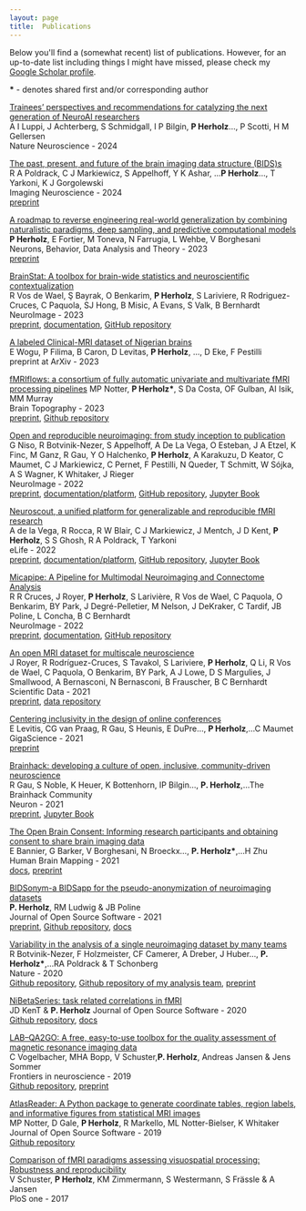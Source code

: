 ```yaml
---
layout: page
title:  Publications
---
```


Below you'll find a (somewhat recent) list of publications. However, for an up-to-date list including things I might have missed, please check my [Google Scholar profile](https://scholar.google.com/citations?user=4NPhFFgAAAAJ&hl=en&oi=ao).

__*__ - denotes shared first and/or corresponding author

[Trainees’ perspectives and recommendations for catalyzing the next generation of NeuroAI researchers](https://www.nature.com/articles/s41467-024-53375-2)  
A I Luppi, J Achterberg, S Schmidgall, I P Bilgin, __P Herholz__..., P Scotti, H M Gellersen  
Nature Neuroscience - 2024

[The past, present, and future of the brain imaging data structure (BIDS)s](https://direct.mit.edu/imag/article/doi/10.1162/imag_a_00103/119672)  
R A Poldrack, C J Markiewicz, S Appelhoff, Y K Ashar, ...__P Herholz__..., T Yarkoni, K J Gorgolewski  
Imaging Neuroscience - 2024  
[preprint](https://arxiv.org/abs/2309.05768)


[A roadmap to reverse engineering real-world generalization by combining naturalistic paradigms, deep sampling, and predictive computational models](https://nbdt.scholasticahq.com/article/67879-a-roadmap-to-reverse-engineering-real-world-generalization-by-combining-naturalistic-paradigms-deep-sampling-and-predictive-computational-models)  
__P Herholz__, E Fortier, M Toneva, N Farrugia, L Wehbe, V Borghesani  
Neurons, Behavior, Data Analysis and Theory - 2023  
[preprint](https://arxiv.org/abs/2108.10231)

[BrainStat: A toolbox for brain-wide statistics and neuroscientific contextualization](https://www.sciencedirect.com/science/article/pii/S1053811922009284)  
R Vos de Wael, Ş Bayrak, O Benkarim, __P Herholz__, S Lariviere, R Rodriguez-Cruces, C Paquola, SJ Hong, B Misic, A Evans, S Valk, B Bernhardt  
NeuroImage - 2023  
[preprint](https://www.biorxiv.org/content/10.1101/2022.01.18.476795v2.abstract),
[documentation](https://brainstat.readthedocs.io/en/master/),
[GitHub repository](https://github.com/MICA-MNI/BrainStat)

[A labeled Clinical-MRI dataset of Nigerian brains](https://arxiv.org/abs/2309.05768)  
E Wogu, P Filima, B Caron, D Levitas, __P Herholz__, ..., D Eke, F Pestilli  
preprint at ArXiv - 2023

[fMRIflows: a consortium of fully automatic univariate and multivariate fMRI processing pipelines](https://link.springer.com/article/10.1007/s10548-022-00935-8)
MP Notter, __P Herholz*__, S Da Costa, OF Gulban, AI Isik, MM Murray  
Brain Topography - 2023  
[preprint](https://www.biorxiv.org/content/10.1101/2021.03.23.436650v1.abstract),
[Github repository](https://github.com/miykael/fmriflows)

[Open and reproducible neuroimaging: from study inception to publication](https://www.sciencedirect.com/science/article/pii/S1053811922007388)  
G Niso, R Botvinik-Nezer, S Appelhoff, A De La Vega, O Esteban, J A Etzel, K Finc, M Ganz, R Gau, Y O Halchenko, __P Herholz__, A Karakuzu, D Keator, C Maumet, C J Markiewicz, C Pernet, F Pestilli, N Queder, T Schmitt, W Sójka, A S Wagner, K Whitaker, J Rieger  
NeuroImage - 2022  
[preprint](https://osf.io/preprints/pu5vb/), [documentation/platform](https://neuroscout.org/),
[GitHub repository](https://github.com/neuroscout), [Jupyter Book](https://neuroscout.github.io/neuroscout-paper)  

[Neuroscout, a unified platform for generalizable and reproducible fMRI research](https://elifesciences.org/articles/79277)  
A de la Vega, R Rocca, R W Blair, C J Markiewicz, J Mentch, J D Kent, __P Herholz__, S S Ghosh, R A Poldrack, T Yarkoni  
eLife - 2022  
[preprint](https://www.biorxiv.org/content/10.1101/2022.04.05.487222.abstract),
[documentation/platform](https://neuroscout.org/),
[GitHub repository](https://github.com/neuroscout),
[Jupyter Book](https://neuroscout.github.io/neuroscout-paper)  

[Micapipe: A Pipeline for Multimodal Neuroimaging and Connectome Analysis](https://www.sciencedirect.com/science/article/pii/S1053811922007273)  
R R Cruces, J Royer, __P Herholz__, S Larivière, R Vos de Wael, C Paquola, O Benkarim, BY Park, J Degré-Pelletier, M Nelson, J DeKraker, C Tardif, JB Poline, L Concha, B C Bernhardt  
NeuroImage - 2022  
[preprint](https://www.biorxiv.org/content/10.1101/2022.01.31.478189.abstract),
[documentation](https://micapipe.readthedocs.io/en/latest/),
[GitHub repository](https://github.com/MICA-MNI/micapipe)  

[An open MRI dataset for multiscale neuroscience](https://www.nature.com/articles/s41597-022-01682-y)  
J Royer, R Rodríguez-Cruces, S Tavakol, S Lariviere, __P Herholz__, Q Li, R Vos de Wael, C Paquola, O Benkarim, BY Park, A J Lowe, D S Margulies, J Smallwood, A Bernasconi, N Bernasconi, B Frauscher, B C Bernhardt  
Scientific Data - 2021  
[preprint](https://www.biorxiv.org/content/10.1101/2021.08.04.454795v1.abstract),
[data repository](https://portal.conp.ca/dataset?id=projects/mica-mics)

[Centering inclusivity in the design of online conferences](https://academic.oup.com/gigascience/article/10/8/giab051/6355274?login=true)  
E Levitis, CG van Praag, R Gau, S Heunis, E DuPre…, __P Herholz__,…C Maumet  
GigaScience - 2021  
[preprint](https://psyarxiv.com/vj5tu)

[Brainhack: developing a culture of open, inclusive, community-driven neuroscience](https://www.sciencedirect.com/science/article/abs/pii/S0896627321002312)  
R Gau, S Noble, K Heuer, K Bottenhorn, IP Bilgin…, __P. Herholz__,…The Brainhack Community  
Neuron - 2021  
[preprint](https://psyarxiv.com/rytjq/),
[Jupyter Book](http://brainhack.org/brainhack_jupyter_book/)

[The Open Brain Consent: Informing research participants and obtaining consent to share brain imaging data](https://onlinelibrary.wiley.com/doi/10.1002/hbm.25351)  
E Bannier, G Barker, V Borghesani, N Broeckx…, __P. Herholz*__,…H Zhu  
Human Brain Mapping - 2021    
[docs](https://open-brain-consent.readthedocs.io/en/stable/), [preprint](https://psyarxiv.com/f6mnp/)

[BIDSonym-a BIDSapp for the pseudo-anonymization of neuroimaging datasets](https://joss.theoj.org/papers/10.21105/joss.03169.pdf)  
__P. Herholz__, RM Ludwig & JB Poline  
Journal of Open Source Software - 2021   
[preprint](https://psyarxiv.com/3aknq/),
[Github repository](https://github.com/PeerHerholz/BIDSonym), [docs](https://peerherholz.github.io/BIDSonym/)

[Variability in the analysis of a single neuroimaging dataset by many teams](https://www.nature.com/articles/s41586-020-2314-9?fbclid=IwAR3jkR1Gkraxbig5vbUz0d0_bVOTCzAFGoCmnRQMG5jpcDwiApCjxZHNHrQ)  
R Botvinik-Nezer, F Holzmeister, CF Camerer, A Dreber, J Huber…, __P. Herholz*__,…RA Poldrack & T Schonberg  
Nature - 2020  
[Github repository](https://github.com/poldrack/narps), [Github repository of my analysis team](https://github.com/ilkayisik/narps_R42Q), [preprint](https://www.biorxiv.org/content/10.1101/843193v1)

[NiBetaSeries: task related correlations in fMRI](https://joss.theoj.org/papers/10.21105/joss.01295)  
JD KenT & __P. Herholz__
Journal of Open Source Software - 2020   
[Github repository](https://github.com/HBClab/NiBetaSeries), [docs](https://nibetaseries.readthedocs.io/en/stable/)

[LAB–QA2GO: A free, easy-to-use toolbox for the quality assessment of magnetic resonance imaging data](https://www.frontiersin.org/articles/10.3389/fnins.2019.00688/full)  
C Vogelbacher, MHA Bopp, V Schuster,__P. Herholz__, Andreas Jansen & Jens Sommer  
Frontiers in neuroscience - 2019   
[Github repository](https://github.com/vogelbac/LAB-QA2GO), [preprint](https://www.biorxiv.org/content/10.1101/546564v1.abstract)

[AtlasReader: A Python package to generate coordinate tables, region labels, and informative figures from statistical MRI images](https://joss.theoj.org/papers/10.21105/joss.01257)  
MP Notter, D Gale, __P Herholz__, R Markello, ML Notter-Bielser, K Whitaker  
Journal of Open Source Software - 2019   
[Github repository](https://github.com/miykael/atlasreader)

[Comparison of fMRI paradigms assessing visuospatial processing: Robustness and reproducibility](https://journals.plos.org/plosone/article?id=10.1371/journal.pone.0186344)  
V Schuster, __P Herholz__, KM Zimmermann, S Westermann, S Frässle & A Jansen    
PloS one - 2017   